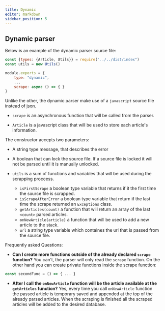 ```yaml
---
title: Dynamic
editor: markdown
sidebar_position: 5
---
```


## Dynamic parser
Below is an example of the dynamic parser source file:
```js
const {types: {Article, Utils}} = require("../../dist/index")
const utils = new Utils()

module.exports = {
    type: "dynamic",
  	...
    scrape: async () => { }
}

```

Unlike the other, the dynamic parser make use of a `javascript` source file instead of json.
* `scrape` is an asynchronous function that will be called from the parser.

* `Article` is a javascript class that will be used to store each article's information.

The constructor accepts two parameters:
* A string type message, that describes the error
* A boolean that can lock the source file. If a source file is locked it will not be parsed until 		it is manually unlocked.

* `utils` is a sum of functions and variables that will be used during the scrapping proccess.
    * `isFirstScrape` a boolean type variable that returns if it the first time the source file is scrapped.
    * `isScrapeAfterError` a boolean type variable that return if the last time the scrape returned 		 an `Exceptions` class.
    * `getArticles(count)` a function that will return an array of the last `<count>` parsed 			        articles.
    * `onNewArticle(article)` a function that will be used to add a new article to the stack.
    * `url` a string type variable which containes the url that is passed from the source file.

Frequently asked Questions:
* **Can I create more functions outside of the already declared `scrape` function?**
  You can't, the parser will only read the `scrape` function. On the other hand you can create private functions inside the scrape function:
```js
const secondFunc = () => { ... }
```
* **After I call the `onNewArticle` function will be the article available at the `getArticles` function?**
  Yes, every time you call `onNewArticle` function the passed article is temporary saved and appended at the top of the already parsed articles. When the scraping is finished all the scraped articles will be added to the desired database.


